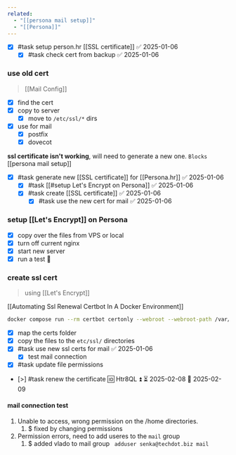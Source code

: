 ```yaml
---
related:
  - "[[persona mail setup]]"
  - "[[Persona]]"
---
```

- [x] #task setup person.hr [[SSL certificate]] ✅ 2025-01-06
	- [x] #task check cert from backup ✅ 2025-01-06
### use old cert
> [[Mail Config]]
- [x] find the cert
- [x] copy to server
	- [x] move to `/etc/ssl/*` dirs
- [x] use for mail
	- [x] postfix
	- [x] dovecot

**ssl certificate isn't working**, will need to generate a new one. `Blocks` [[persona mail setup]]

- [x] #task generate new [[SSL certificate]] for [[Persona.hr]] ✅ 2025-01-06
	- [x] #task [[#setup Let's Encrypt on Persona]] ✅ 2025-01-06
	- [x] #task create [[SSL certificate]] ✅ 2025-01-06
		- [x] #task use the new cert for mail ✅ 2025-01-06

### setup [[Let's Encrypt]] on Persona
- [x] copy over the files from VPS or local
- [x] turn off current nginx
- [x] start new server
- [x] run a test 🧪

### create ssl cert
> using [[Let's Encrypt]]

[[Automating Ssl Renewal Certbot In A Docker Environment]]
```bash
docker compose run --rm certbot certonly --webroot --webroot-path /var/www/certbot/ --dry-run -d persona.hr
```

- [x] map the certs folder
- [x] copy the files to the `etc/ssl/` directories
- [x] #task use new ssl certs for mail ✅ 2025-01-06
	- [x] test mail connection
- [x] #task update file permissions
- [>] #task renew the certificate 🆔 Htr8QL ⏫ ⏳ 2025-02-08 📅 2025-02-09
#### mail connection test
1. Unable to access, wrong permission on the /home directories.
	1. $ fixed by changing permissions
2. Permission errors, need to add useres to the `mail` group
	1. $ added vlado to mail group ` adduser senka@techdot.biz mail`
